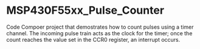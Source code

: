 # MSP430F55xx_Pulse_Counter
Code Compoer project that demostrates how to count pulses using a timer channel. The incoming pulse train acts as the clock for the timer; once the count reaches the value set in the CCR0 register, an interrupt occurs.
